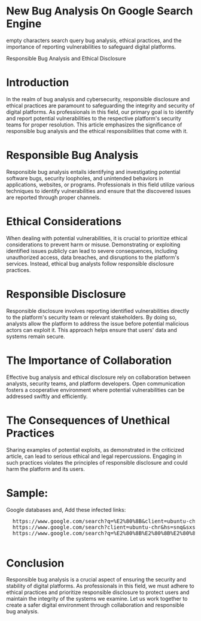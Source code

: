# New Bug Analysis On Google Search Engine
empty characters search query bug analysis, ethical practices, and the importance of reporting vulnerabilities to safeguard digital platforms.

Responsible Bug Analysis and Ethical Disclosure

# Introduction
In the realm of bug analysis and cybersecurity, responsible disclosure and ethical practices are paramount to safeguarding the integrity and security of digital platforms. As professionals in this field, our primary goal is to identify and report potential vulnerabilities to the respective platform's security teams for proper resolution. This article emphasizes the significance of responsible bug analysis and the ethical responsibilities that come with it.

# Responsible Bug Analysis
Responsible bug analysis entails identifying and investigating potential software bugs, security loopholes, and unintended behaviors in applications, websites, or programs. Professionals in this field utilize various techniques to identify vulnerabilities and ensure that the discovered issues are reported through proper channels.

# Ethical Considerations
When dealing with potential vulnerabilities, it is crucial to prioritize ethical considerations to prevent harm or misuse. Demonstrating or exploiting identified issues publicly can lead to severe consequences, including unauthorized access, data breaches, and disruptions to the platform's services. Instead, ethical bug analysts follow responsible disclosure practices.

# Responsible Disclosure
Responsible disclosure involves reporting identified vulnerabilities directly to the platform's security team or relevant stakeholders. By doing so, analysts allow the platform to address the issue before potential malicious actors can exploit it. This approach helps ensure that users' data and systems remain secure.

# The Importance of Collaboration
Effective bug analysis and ethical disclosure rely on collaboration between analysts, security teams, and platform developers. Open communication fosters a cooperative environment where potential vulnerabilities can be addressed swiftly and efficiently.

# The Consequences of Unethical Practices
Sharing examples of potential exploits, as demonstrated in the criticized article, can lead to serious ethical and legal repercussions. Engaging in such practices violates the principles of responsible disclosure and could harm the platform and its users.

# Sample:
Google databases and, Add these infected links:

<pre>
  https://www.google.com/search?q=%E2%80%8B&client=ubuntu-chr&sourceid=chrome&ie=UTF-8
  https://www.google.com/search?client=ubuntu-chr&hs=snq&sxsrf=AB5stBg2nCtsakuxyw21w5zBGiasVblZwA:1690805987571&q=%E2%80%8B&tbm=isch&source=lnms&sa=X&ved=2ahUKEwirwpeS97 iAAxUjVKQEHROFCkEQ0pQJegQIChAB&biw=1600&bih=690&dpr=1
  https://www.google.com/search?q=%E2%80%8B%E2%80%8B%E2%80%8B&client=ubuntu-chr&hs=yLW&sxsrf=AB5stBjBqCgx1gAJctFvwNpEGflLcklsbQ:1690806818325&filter=0&biw=16 00&bih=690&dpr =1

</pre>

# Conclusion
Responsible bug analysis is a crucial aspect of ensuring the security and stability of digital platforms. As professionals in this field, we must adhere to ethical practices and prioritize responsible disclosure to protect users and maintain the integrity of the systems we examine. Let us work together to create a safer digital environment through collaboration and responsible bug analysis.
